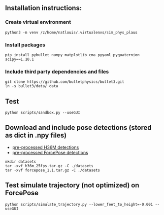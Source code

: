 ## Installation instructions:

### Create virtual environment
`python3 -m venv /z/home/natlouis/.virtualenvs/sim_phys_plaus`

### Install packages
`pip install pybullet numpy matplotlib cma pyyaml pyquaternion scipy==1.10.1`

### Include third party dependencies and files 
```
git clone https://github.com/bulletphysics/bullet3.git
ln -s bullet3/data/ data
```

## Test
`python scripts/sandbox.py --useGUI`

## Download and include pose detections (stored as dict in .npy files)
- [pre-processed H36M detections](https://prism.eecs.umich.edu/natlouis/sim_phys_plaus/datasets/pybullet/h36m_25fps.tar.gz)
- [pre-processed ForcePose detections](https://prism.eecs.umich.edu/natlouis/sim_phys_plaus/datasets/pybullet/forcepose_1.1.tar.gz)
```
mkdir datasets
tar -xvf h36m_25fps.tar.gz -C ./datasets
tar -xvf forcepose_1.1.tar.gz -C ./datasets
```

## Test simulate trajectory (not optimized) on ForcePose
`python scripts/simulate_trajectory.py --lower_feet_to_height=-0.001 --useGUI`
